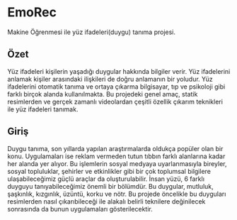 # EmoRec
Makine Öğrenmesi ile yüz ifadeleri(duygu) tanıma projesi.


## Özet
Yüz ifadeleri kişilerin yaşadığı duygular hakkında bilgiler verir. Yüz ifadelerini anlamak kişiler arasındaki ilişkileri de doğru anlamanın bir yoludur. Yüz ifadelerini otomatik tanıma ve ortaya çıkarma bilgisayar, tıp ve psikoloji gibi farklı birçok alanda kullanılmakta. Bu projedeki genel amaç, statik resimlerden ve gerçek zamanlı videolardan çeşitli özellik çıkarım teknikleri ile yüz ifadeleri tanımak.


## Giriş
Duygu tanıma, son yıllarda yapılan araştırmalarda oldukça popüler olan bir konu. Uygulamaları ise reklam vermeden tutun tıbbın farklı alanlarına kadar her alanda yer alıyor. Bu işlemlerin sosyal medyaya uyarlanmasıyla bireyler, sosyal topluluklar, şehirler ve etkinlikler gibi bir çok toplumsal bilgilere ulaşabileceğimiz güçlü araçlar da oluşturulabilir. İnsan yüzü, 6 farklı duyguyu tanıyabileceğimiz önemli bir bölümdür. Bu duygular, mutluluk, şaşkınlık, kızgınlık, üzüntü, korku ve nötr. Bu projede öncelikle bu duyguları resimlerden nasıl çıkarıbileceği ile alakalı belirli teknilere değinilecek sonrasında da bunun uygulamaları gösterilecektir.
